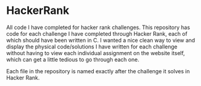 # HackerRank
All code I have completed for hacker rank challenges.
This repository has code for each challenge I have completed through Hacker Rank, each of which should 
have been written in C. 
I wanted a nice clean way to view and display the physical code/solutions I have written for each challenge without 
having to view each individual assignment on the website itself, which can get a little tedious to go
through each one. 

Each file in the repository is named exactly after the challenge it solves in Hacker Rank. 
